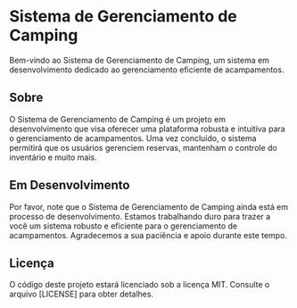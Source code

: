 # Sistema de Gerenciamento de Camping

Bem-vindo ao Sistema de Gerenciamento de Camping, um sistema em desenvolvimento dedicado ao gerenciamento eficiente de acampamentos.

## Sobre

O Sistema de Gerenciamento de Camping é um projeto em desenvolvimento que visa oferecer uma plataforma robusta e intuitiva para o gerenciamento de acampamentos. Uma vez concluído, o sistema permitirá que os usuários gerenciem reservas, mantenham o controle do inventário e muito mais.

## Em Desenvolvimento

Por favor, note que o Sistema de Gerenciamento de Camping ainda está em processo de desenvolvimento. Estamos trabalhando duro para trazer a você um sistema robusto e eficiente para o gerenciamento de acampamentos. Agradecemos a sua paciência e apoio durante este tempo.

## Licença

O código deste projeto estará licenciado sob a licença MIT. Consulte o arquivo [LICENSE] para obter detalhes.


 
